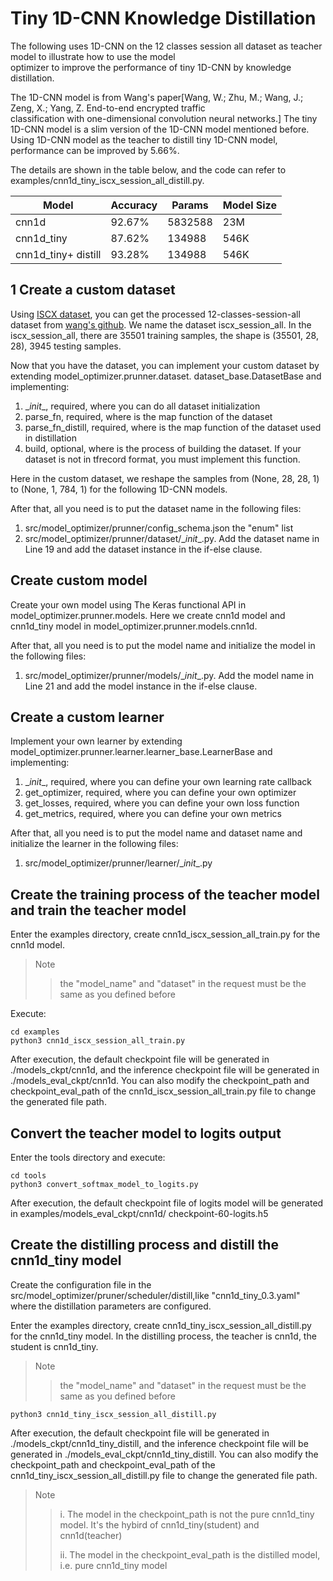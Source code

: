 # Tiny 1D-CNN Knowledge Distillation

The following uses 1D-CNN on the 12 classes session all dataset as teacher model to illustrate how to use the model  
optimizer to improve the performance of tiny 1D-CNN by knowledge distillation.

The 1D-CNN model is from Wang's paper[Wang, W.; Zhu, M.; Wang, J.; Zeng, X.; Yang, Z. End-to-end encrypted traffic  
classification with one-dimensional convolution neural networks.] The tiny 1D-CNN model is a slim version of the
1D-CNN model mentioned before. Using 1D-CNN model as the teacher to distill tiny 1D-CNN model, performance can be
improved by 5.66%.

The details are shown in the table below, and the code can refer to examples/cnn1d_tiny_iscx_session_all_distill.py.  

| Model     | Accuracy | Params              | Model Size |
| --------- | -------- | -------------------- | ---------------------------- |
| cnn1d | 92.67%   | 5832588 | 23M|
| cnn1d_tiny | 87.62%   | 134988 | 546K|
| cnn1d_tiny+ distill | 93.28%   | 134988 | 546K|

## 1 Create a custom dataset

Using [ISCX dataset](https://www.unb.ca/cic/datasets/vpn.html), you can get the processed 12-classes-session-all dataset
from [wang's github](https://github.com/echowei/DeepTraffic/blob/master/2.encrypted_traffic_classification/3.PerprocessResults/12class.zip).
We name the dataset  iscx_session_all. In the iscx_session_all, there are 35501 training samples, the shape is
(35501, 28, 28), 3945 testing samples.  

Now that you have the dataset, you can implement your custom dataset by extending model_optimizer.prunner.dataset.
dataset_base.DatasetBase and implementing:

1. \__init__, required, where you can do all dataset initialization
2. parse_fn, required, where is  the map function of the dataset
3. parse_fn_distill, required, where is the map function of the dataset used in distillation
4. build, optional, where is the process of building the dataset. If your dataset is not in tfrecord format, you must
implement this function.

Here in the custom dataset, we reshape the samples from (None, 28, 28, 1) to (None, 1, 784, 1) for the following 1D-CNN
models.

After that, all you need is to put the dataset name in the following files:

1. src/model_optimizer/prunner/config_schema.json the "enum" list
2. src/model_optimizer/prunner/dataset/\__init__.py. Add the dataset name in Line 19 and add the dataset instance in the
if-else clause.

## Create custom model

Create your own model using The Keras functional API in model_optimizer.prunner.models.
Here we create cnn1d model and cnn1d_tiny model in model_optimizer.prunner.models.cnn1d.

After that, all you need is to put the model name and initialize the model in the following files:

1. src/model_optimizer/prunner/models/\__init__.py. Add the model name in Line 21 and add the model instance in the
if-else clause.

## Create a custom learner

Implement your own learner by extending model_optimizer.prunner.learner.learner_base.LearnerBase and implementing:

1. \__init__, required, where you can define your own learning rate callback
2. get_optimizer, required, where you can define your own optimizer
3. get_losses, required, where you can define your own loss function
4. get_metrics, required, where you can define your own metrics

After that, all you need is to put the model name and dataset name and initialize the learner in the following files:

1. src/model_optimizer/prunner/learner/\__init__.py

## Create the training process of the teacher model and train the teacher model

Enter the examples directory, create cnn1d_iscx_session_all_train.py for the cnn1d model.

> Note
>  
> > the "model_name" and "dataset" in the request must be the same as you defined before

Execute:

```shell
cd examples
python3 cnn1d_iscx_session_all_train.py
```

After execution, the default checkpoint file will be generated in ./models_ckpt/cnn1d, and the inference
checkpoint file will be generated in ./models_eval_ckpt/cnn1d. You can also modify the checkpoint_path
and checkpoint_eval_path of the cnn1d_iscx_session_all_train.py file to change the generated file path.

## Convert the teacher model to logits output

Enter the tools directory and execute:

```shell
cd tools
python3 convert_softmax_model_to_logits.py
```

After execution, the default checkpoint file of logits model will be generated in examples/models_eval_ckpt/cnn1d/
checkpoint-60-logits.h5

## Create the distilling process and distill the cnn1d_tiny model

Create the configuration file in the src/model_optimizer/pruner/scheduler/distill,like "cnn1d_tiny_0.3.yaml" where the
distillation parameters are configured.

Enter the examples directory, create cnn1d_tiny_iscx_session_all_distill.py for the cnn1d_tiny model. In the distilling
process, the teacher is cnn1d, the student is cnn1d_tiny.

> Note
>  
> > the "model_name" and "dataset" in the request must be the same as you defined before

```shell
python3 cnn1d_tiny_iscx_session_all_distill.py
```

After execution, the default checkpoint file will be generated in ./models_ckpt/cnn1d_tiny_distill, and the inference
checkpoint file will be generated in ./models_eval_ckpt/cnn1d_tiny_distill. You can also modify the checkpoint_path and
checkpoint_eval_path of the cnn1d_tiny_iscx_session_all_distill.py file to change the generated file path.

> Note
>  
> > i. The model in the checkpoint_path is not the pure cnn1d_tiny model. It's the hybird of cnn1d_tiny(student) and  
> > cnn1d(teacher)
> >
> > ii. The model in the checkpoint_eval_path is the distilled model, i.e. pure cnn1d_tiny model
